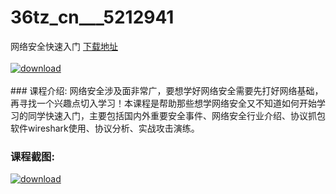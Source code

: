 # 36tz_cn___5212941
网络安全快速入门
[下载地址](http://www.36tz.cn/article/5212941 "下载地址")
<br/></br>[![download](http://36tz.cn/muke_img/2020_05_2-54-300x204.png "下载地址")](http://www.36tz.cn/article/5212941 "下载地址")
<br/></br>### 课程介绍:
网络安全涉及面非常广，要想学好网络安全需要先打好网络基础，再寻找一个兴趣点切入学习！本课程是帮助那些想学网络安全又不知道如何开始学习的同学快速入门，主要包括国内外重要安全事件、网络安全行业介绍、协议抓包软件wireshark使用、协议分析、实战攻击演练。

### 课程截图:
[![download](http://36tz.cn/muke_img/2020_05_1-61.png "下载地址")](http://www.36tz.cn/article/5212941 "下载地址")
